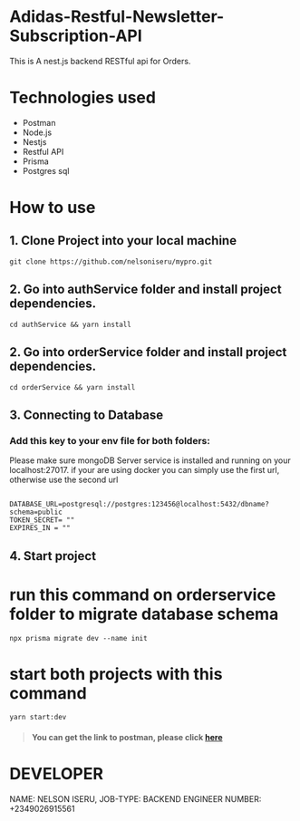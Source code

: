 # Adidas-Restful-Newsletter-Subscription-API

This is A nest.js backend RESTful api for Orders.

# Technologies used

-   Postman
-   Node.js
-   Nestjs
-   Restful API
-   Prisma
-   Postgres sql



# How to use

## 1. Clone Project into your local machine

```
git clone https://github.com/nelsoniseru/mypro.git
```

## 2. Go into authService folder and install project dependencies.

```
cd authService && yarn install
```
## 2. Go into orderService folder and install project dependencies.
```
cd orderService && yarn install
```
## 3. Connecting to Database

### Add this key to your env file for both folders:

Please make sure mongoDB Server service is installed and running on your localhost:27017.
if your are using docker you can simply use the first url, otherwise use the second url
```

DATABASE_URL=postgresql://postgres:123456@localhost:5432/dbname?schema=public
TOKEN_SECRET= ""
EXPIRES_IN = ""

```

 
## 4. Start project
# run this command on orderservice folder to migrate database schema

```
npx prisma migrate dev --name init
```

# start both projects with this command

```
yarn start:dev
```

> #### You can get the link to postman, please click [here](https://documenter.getpostman.com/view/33482444/2sA35Baims) 


# DEVELOPER
NAME: NELSON ISERU,
JOB-TYPE: BACKEND ENGINEER
NUMBER: +2349026915561


